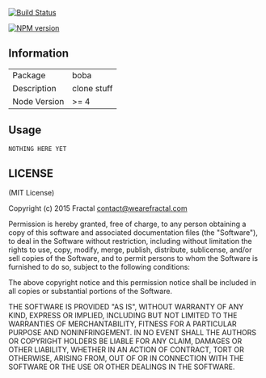 [![Build Status](https://travis-ci.org/wearefractal/APPNAME.png?branch=master)](https://travis-ci.org/wearefractal/APPNAME)

[![NPM version](https://badge.fury.io/js/APPNAME.png)](http://badge.fury.io/js/APPNAME)

## Information

<table>
<tr>
<td>Package</td><td>boba</td>
</tr>
<tr>
<td>Description</td>
<td>clone stuff</td>
</tr>
<tr>
<td>Node Version</td>
<td>>= 4</td>
</tr>
</table>

## Usage

```coffee-script
NOTHING HERE YET
```

## LICENSE

(MIT License)

Copyright (c) 2015 Fractal <contact@wearefractal.com>

Permission is hereby granted, free of charge, to any person obtaining
a copy of this software and associated documentation files (the
"Software"), to deal in the Software without restriction, including
without limitation the rights to use, copy, modify, merge, publish,
distribute, sublicense, and/or sell copies of the Software, and to
permit persons to whom the Software is furnished to do so, subject to
the following conditions:

The above copyright notice and this permission notice shall be
included in all copies or substantial portions of the Software.

THE SOFTWARE IS PROVIDED "AS IS", WITHOUT WARRANTY OF ANY KIND,
EXPRESS OR IMPLIED, INCLUDING BUT NOT LIMITED TO THE WARRANTIES OF
MERCHANTABILITY, FITNESS FOR A PARTICULAR PURPOSE AND
NONINFRINGEMENT. IN NO EVENT SHALL THE AUTHORS OR COPYRIGHT HOLDERS BE
LIABLE FOR ANY CLAIM, DAMAGES OR OTHER LIABILITY, WHETHER IN AN ACTION
OF CONTRACT, TORT OR OTHERWISE, ARISING FROM, OUT OF OR IN CONNECTION
WITH THE SOFTWARE OR THE USE OR OTHER DEALINGS IN THE SOFTWARE.
